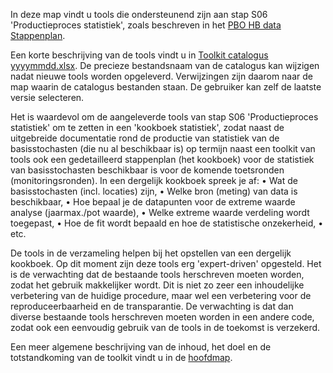In deze map vindt u tools die ondersteunend zijn aan stap S06 'Productieproces statistiek', zoals beschreven in het [PBO HB data Stappenplan](https://github.com/kkpdata/HB-Datatoolkit/blob/main/A00%20Documentatie/PBO%20HB%20data%20stappenplan%2013%20(11205758-014-GEO-0001_v1.0).pdf). 

Een korte beschrijving van de tools vindt u in [Toolkit catalogus yyyymmdd.xlsx](https://github.com/kkpdata/HB-Datatoolkit/blob/main/A00%20Documentatie). De precieze bestandsnaam van de catalogus kan wijzigen nadat nieuwe tools worden opgeleverd. Verwijzingen zijn daarom naar de map waarin de catalogus bestanden staan. De gebruiker kan zelf de laatste versie selecteren.

Het is waardevol om de aangeleverde tools van stap S06 'Productieproces statistiek' om te zetten in een 'kookboek statistiek', zodat naast de uitgebreide documentatie rond de productie van statistiek van de basisstochasten (die nu al beschikbaar is) op termijn naast een toolkit van tools ook een gedetailleerd stappenplan (het kookboek) voor de statistiek van basisstochasten beschikbaar is voor de komende toetsronden (monitoringsronden). In een dergelijk kookboek spreek je af:
•	Wat de basisstochasten (incl. locaties) zijn,
•	Welke bron (meting) van data is beschikbaar,
•	Hoe bepaal je de datapunten voor de extreme waarde analyse (jaarmax./pot waarde),
•	Welke extreme waarde verdeling wordt toegepast,
•	Hoe de fit wordt bepaald en hoe de statistische onzekerheid,
•	etc.

De tools in de verzameling helpen bij het opstellen van een dergelijk kookboek. Op dit moment zijn deze tools erg 'expert-driven' opgesteld. Het is de verwachting dat de bestaande tools herschreven moeten worden, zodat het gebruik makkelijker wordt. Dit is niet zo zeer een inhoudelijke verbetering van de huidige procedure, maar wel een verbetering voor de reproduceerbaarheid en de transparantie. De verwachting is dat dan diverse bestaande tools herschreven moeten worden in een andere code, zodat ook een eenvoudig gebruik van de tools in de toekomst is verzekerd.

Een meer algemene beschrijving van de inhoud, het doel en de totstandkoming van de toolkit vindt u in de [hoofdmap](https://github.com/kkpdata/HB-Datatoolkit#readme).
